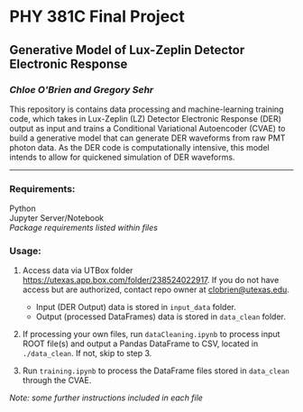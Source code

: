 
# PHY 381C Final Project
## **Generative Model of Lux-Zeplin Detector Electronic Response** ##
### *Chloe O'Brien and Gregory Sehr* ###
This repository is contains data processing and machine-learning training code, which takes in Lux-Zeplin (LZ) Detector Electronic Response (DER) output as input and trains a Conditional Variational Autoencoder (CVAE) to build a generative model that can generate DER waveforms from raw PMT photon data.  As the DER code is computationally intensive, this model intends to allow for quickened simulation of DER waveforms.

---
### Requirements:
Python \
Jupyter Server/Notebook \
*Package requirements listed within files* 

### Usage:
1. Access data via UTBox folder https://utexas.app.box.com/folder/238524022917.  If you do not have access but are authorized, contact repo owner at clobrien@utexas.edu.
	* Input (DER Output) data is stored in `input_data` folder.
	* Output (processed DataFrames) data is stored in `data_clean` folder.
2. If processing your own files, run `dataCleaning.ipynb` to process input ROOT file(s) and output a Pandas DataFrame to CSV, located in `./data_clean`.  If not, skip to step 3.

4. Run `training.ipynb` to process the DataFrame files stored in `data_clean` through the CVAE.

*Note: some further instructions included in each file*
